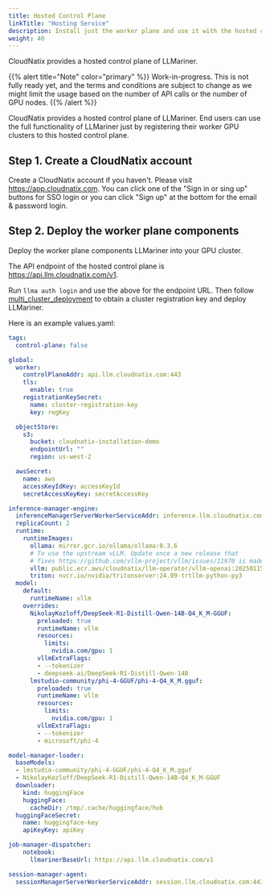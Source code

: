 ```yaml
---
title: Hosted Control Plane
linkTitle: "Hosting Service"
description: Install just the worker plane and use it with the hosted control plane.
weight: 40
---
```


CloudNatix provides a hosted control plane of LLMariner.

{{% alert title="Note" color="primary" %}}
Work-in-progress. This is not fully ready yet, and the terms and conditions are subject to change as we might limit the usage based on the number of API calls or the number of GPU nodes.
{{% /alert %}}

CloudNatix provides a hosted control plane of LLMariner. End users can use the full functionality of LLMariner just by registering their worker GPU clusters to this hosted control plane.

## Step 1. Create a CloudNatix account

Create a CloudNatix account if you haven\'t. Please visit <https://app.cloudnatix.com>. You can click one of the \"Sign in or sing up\" buttons for SSO login or you can click \"Sign up\" at the bottom for the email & password login.

## Step 2. Deploy the worker plane components

Deploy the worker plane components LLMariner into your GPU cluster.

The API endpoint of the hosted control plane is <https://api.llm.cloudnatix.com/v1>.

Run `llma auth login` and use the above for the endpoint URL. Then follow [multi_cluster_deployment](./multi_cluster_production/) to obtain a cluster registration key and deploy LLMariner.

Here is an example values.yaml:

```yaml
tags:
  control-plane: false

global:
  worker:
    controlPlaneAddr: api.llm.cloudnatix.com:443
    tls:
      enable: true
    registrationKeySecret:
      name: cluster-registration-key
      key: regKey

  objectStore:
    s3:
      bucket: cloudnatix-installation-demo
      endpointUrl: ""
      region: us-west-2

  awsSecret:
    name: aws
    accessKeyIdKey: accessKeyId
    secretAccessKeyKey: secretAccessKey

inference-manager-engine:
  inferenceManagerServerWorkerServiceAddr: inference.llm.cloudnatix.com:443
  replicaCount: 2
  runtime:
    runtimeImages:
      ollama: mirror.gcr.io/ollama/ollama:0.3.6
      # To use the upstream vLLM. Update once a new release that
      # fixes https://github.com/vllm-project/vllm/issues/11970 is made.
      vllm: public.ecr.aws/cloudnatix/llm-operator/vllm-openai:20250115
      triton: nvcr.io/nvidia/tritonserver:24.09-trtllm-python-py3
  model:
    default:
      runtimeName: vllm
    overrides:
      NikolayKozloff/DeepSeek-R1-Distill-Qwen-14B-Q4_K_M-GGUF:
        preloaded: true
        runtimeName: vllm
        resources:
          limits:
            nvidia.com/gpu: 1
        vllmExtraFlags:
        - --tokenizer
        - deepseek-ai/DeepSeek-R1-Distill-Qwen-14B
      lmstudio-community/phi-4-GGUF/phi-4-Q4_K_M.gguf:
        preloaded: true
        runtimeName: vllm
        resources:
          limits:
            nvidia.com/gpu: 1
        vllmExtraFlags:
        - --tokenizer
        - microsoft/phi-4

model-manager-loader:
  baseModels:
  - lmstudio-community/phi-4-GGUF/phi-4-Q4_K_M.gguf
  - NikolayKozloff/DeepSeek-R1-Distill-Qwen-14B-Q4_K_M-GGUF
  downloader:
    kind: huggingFace
    huggingFace:
      cacheDir: /tmp/.cache/huggingface/hub
  huggingFaceSecret:
    name: huggingface-key
    apiKeyKey: apiKey

job-manager-dispatcher:
    notebook:
      llmarinerBaseUrl: https://api.llm.cloudnatix.com/v1

session-manager-agent:
  sessionManagerServerWorkerServiceAddr: session.llm.cloudnatix.com:443
```

